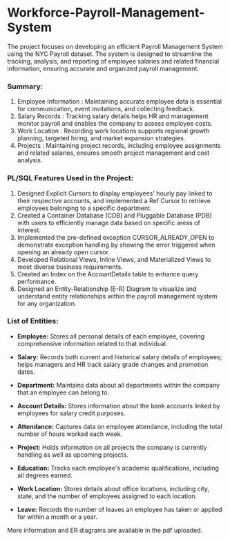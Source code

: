 # Workforce-Payroll-Management-System
The project focuses on developing an efficient Payroll Management System using the NYC Payroll dataset. The system is designed to streamline the tracking, analysis, and reporting of employee salaries and related financial information, ensuring accurate and organized payroll management.

### Summary: 
1. Employee Information :
Maintaining accurate employee data is essential for communication, event invitations, and collecting 
feedback. 
2. Salary Records :
Tracking salary details helps HR and management monitor payroll and enables the company to assess 
employee costs. 
3. Work Location :
Recording work locations supports regional growth planning, targeted hiring, and market expansion 
strategies. 
4. Projects :
Maintaining project records, including employee assignments and related salaries, ensures smooth project 
management and cost analysis.


### PL/SQL Features Used in the Project: 
1. Designed Explicit Cursors to display employees' hourly pay linked to their respective accounts, and 
implemented a Ref Cursor to retrieve employees belonging to a specific department. 
2. Created a Container Database (CDB) and Pluggable Database (PDB) with users to efficiently manage data 
based on specific areas of interest. 
3. Implemented the pre-defined exception CURSOR_ALREADY_OPEN to demonstrate exception handling by 
showing the error triggered when opening an already open cursor. 
4. Developed Relational Views, Inline Views, and Materialized Views to meet diverse business 
requirements. 
5. Created an Index on the AccountDetails table to enhance query performance. 
6. Designed an Entity-Relationship (E-R) Diagram to visualize and understand entity relationships within the 
payroll management system for any organization.


### List of Entities: 
- **Employee:** Stores all personal details of each employee, covering comprehensive information related to that individual.  

- **Salary:** Records both current and historical salary details of employees; helps managers and HR track salary grade changes and promotion dates.  

- **Department:** Maintains data about all departments within the company that an employee can belong to.  

- **Account Details:** Stores information about the bank accounts linked by employees for salary credit purposes.  

- **Attendance:** Captures data on employee attendance, including the total number of hours worked each week.  

- **Project:** Holds information on all projects the company is currently handling as well as upcoming projects.  

- **Education:** Tracks each employee's academic qualifications, including all degrees earned.  

- **Work Location:** Stores details about office locations, including city, state, and the number of employees assigned to each location.  

- **Leave:** Records the number of leaves an employee has taken or applied for within a month or a year.

More information and ER diagrams are available in the pdf uploaded.
